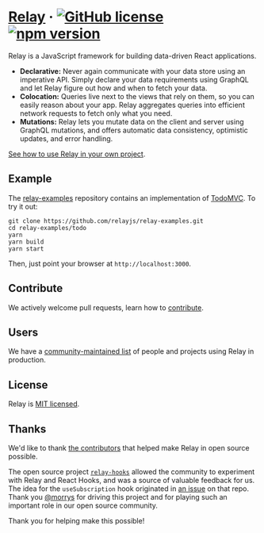# [Relay](https://relay.dev) &middot; [![GitHub license](https://img.shields.io/badge/license-MIT-blue.svg)](https://github.com/facebook/relay/blob/main/LICENSE) [![npm version](https://img.shields.io/npm/v/react-relay.svg??style=flat)](https://www.npmjs.com/package/react-relay)

Relay is a JavaScript framework for building data-driven React applications.

* **Declarative:** Never again communicate with your data store using an imperative API. Simply declare your data requirements using GraphQL and let Relay figure out how and when to fetch your data.
* **Colocation:** Queries live next to the views that rely on them, so you can easily reason about your app. Relay aggregates queries into efficient network requests to fetch only what you need.
* **Mutations:** Relay lets you mutate data on the client and server using GraphQL mutations, and offers automatic data consistency, optimistic updates, and error handling.

[See how to use Relay in your own project](https://relay.dev/docs/en/introduction-to-relay).

## Example

The [relay-examples](https://github.com/relayjs/relay-examples) repository contains an implementation of [TodoMVC](http://todomvc.com/). To try it out:

```
git clone https://github.com/relayjs/relay-examples.git
cd relay-examples/todo
yarn
yarn build
yarn start
```

Then, just point your browser at `http://localhost:3000`.

## Contribute

We actively welcome pull requests, learn how to [contribute](./.github/CONTRIBUTING.md).

## Users

We have a [community-maintained list](https://relay.dev/users/) of people and projects using Relay in production.

## License

Relay is [MIT licensed](./LICENSE).

## Thanks

We'd like to thank [the contributors](https://github.com/facebook/relay/graphs/contributors) that helped make Relay in open source possible.

The open source project [`relay-hooks`](https://github.com/relay-tools/relay-hooks) allowed the community to experiment with Relay and React Hooks, and was a source of valuable feedback for us. The idea for the `useSubscription` hook originated in [an issue](https://github.com/relay-tools/relay-hooks/issues/5#issuecomment-603930570) on that repo. Thank you [@morrys](https://github.com/morrys) for driving this project and for playing such an important role in our open source community.

Thank you for helping make this possible!
